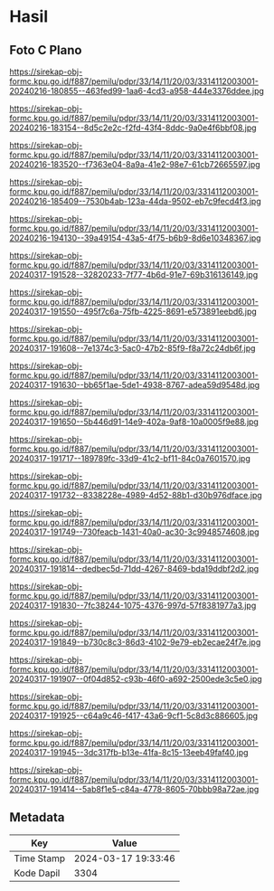 # Hasil

## Foto C Plano

https://sirekap-obj-formc.kpu.go.id/f887/pemilu/pdpr/33/14/11/20/03/3314112003001-20240216-180855--463fed99-1aa6-4cd3-a958-444e3376ddee.jpg

https://sirekap-obj-formc.kpu.go.id/f887/pemilu/pdpr/33/14/11/20/03/3314112003001-20240216-183154--8d5c2e2c-f2fd-43f4-8ddc-9a0e4f6bbf08.jpg

https://sirekap-obj-formc.kpu.go.id/f887/pemilu/pdpr/33/14/11/20/03/3314112003001-20240216-183520--f7363e04-8a9a-41e2-98e7-61cb72665597.jpg

https://sirekap-obj-formc.kpu.go.id/f887/pemilu/pdpr/33/14/11/20/03/3314112003001-20240216-185409--7530b4ab-123a-44da-9502-eb7c9fecd4f3.jpg

https://sirekap-obj-formc.kpu.go.id/f887/pemilu/pdpr/33/14/11/20/03/3314112003001-20240216-194130--39a49154-43a5-4f75-b6b9-8d6e10348367.jpg

https://sirekap-obj-formc.kpu.go.id/f887/pemilu/pdpr/33/14/11/20/03/3314112003001-20240317-191528--32820233-7f77-4b6d-91e7-69b316136149.jpg

https://sirekap-obj-formc.kpu.go.id/f887/pemilu/pdpr/33/14/11/20/03/3314112003001-20240317-191550--495f7c6a-75fb-4225-8691-e573891eebd6.jpg

https://sirekap-obj-formc.kpu.go.id/f887/pemilu/pdpr/33/14/11/20/03/3314112003001-20240317-191608--7e1374c3-5ac0-47b2-85f9-f8a72c24db6f.jpg

https://sirekap-obj-formc.kpu.go.id/f887/pemilu/pdpr/33/14/11/20/03/3314112003001-20240317-191630--bb65f1ae-5de1-4938-8767-adea59d9548d.jpg

https://sirekap-obj-formc.kpu.go.id/f887/pemilu/pdpr/33/14/11/20/03/3314112003001-20240317-191650--5b446d91-14e9-402a-9af8-10a0005f9e88.jpg

https://sirekap-obj-formc.kpu.go.id/f887/pemilu/pdpr/33/14/11/20/03/3314112003001-20240317-191717--189789fc-33d9-41c2-bf11-84c0a7601570.jpg

https://sirekap-obj-formc.kpu.go.id/f887/pemilu/pdpr/33/14/11/20/03/3314112003001-20240317-191732--8338228e-4989-4d52-88b1-d30b976dface.jpg

https://sirekap-obj-formc.kpu.go.id/f887/pemilu/pdpr/33/14/11/20/03/3314112003001-20240317-191749--730feacb-1431-40a0-ac30-3c9948574608.jpg

https://sirekap-obj-formc.kpu.go.id/f887/pemilu/pdpr/33/14/11/20/03/3314112003001-20240317-191814--dedbec5d-71dd-4267-8469-bda19ddbf2d2.jpg

https://sirekap-obj-formc.kpu.go.id/f887/pemilu/pdpr/33/14/11/20/03/3314112003001-20240317-191830--7fc38244-1075-4376-997d-57f8381977a3.jpg

https://sirekap-obj-formc.kpu.go.id/f887/pemilu/pdpr/33/14/11/20/03/3314112003001-20240317-191849--b730c8c3-86d3-4102-9e79-eb2ecae24f7e.jpg

https://sirekap-obj-formc.kpu.go.id/f887/pemilu/pdpr/33/14/11/20/03/3314112003001-20240317-191907--0f04d852-c93b-46f0-a692-2500ede3c5e0.jpg

https://sirekap-obj-formc.kpu.go.id/f887/pemilu/pdpr/33/14/11/20/03/3314112003001-20240317-191925--c64a9c46-f417-43a6-9cf1-5c8d3c886605.jpg

https://sirekap-obj-formc.kpu.go.id/f887/pemilu/pdpr/33/14/11/20/03/3314112003001-20240317-191945--3dc317fb-b13e-41fa-8c15-13eeb49faf40.jpg

https://sirekap-obj-formc.kpu.go.id/f887/pemilu/pdpr/33/14/11/20/03/3314112003001-20240317-191414--5ab8f1e5-c84a-4778-8605-70bbb98a72ae.jpg


## Metadata

| Key        | Value               |
| ---------- | ------------------- |
| Time Stamp | 2024-03-17 19:33:46 |
| Kode Dapil | 3304                |



